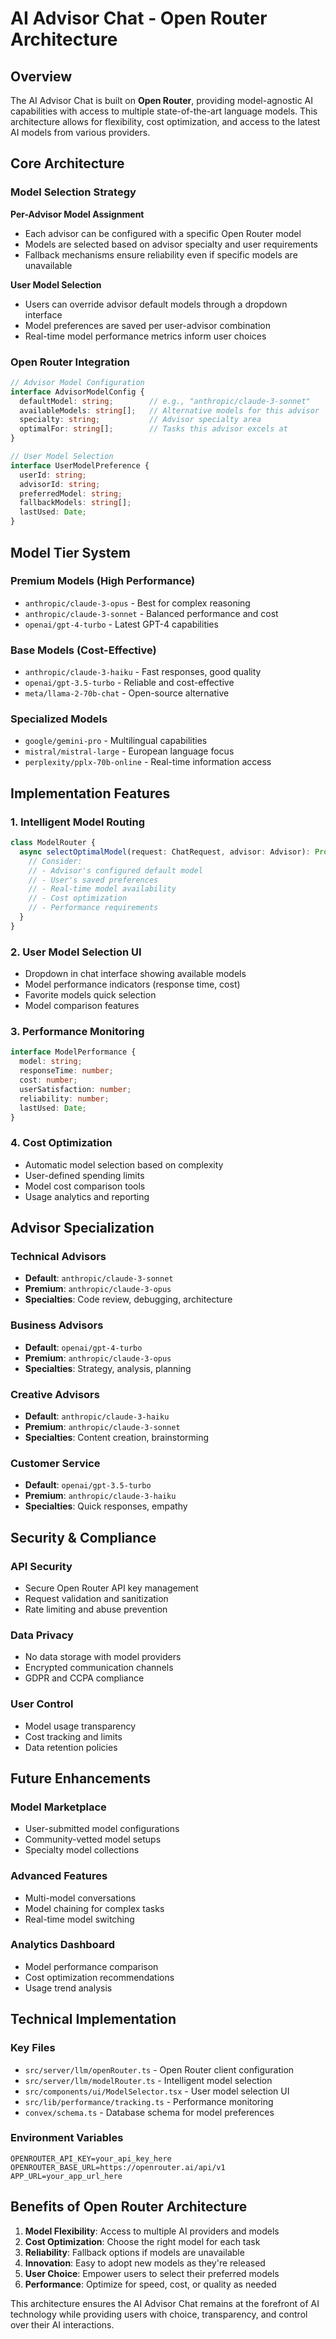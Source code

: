 # AI Advisor Chat - Open Router Architecture

## Overview

The AI Advisor Chat is built on **Open Router**, providing model-agnostic AI capabilities with access to multiple state-of-the-art language models. This architecture allows for flexibility, cost optimization, and access to the latest AI models from various providers.

## Core Architecture

### Model Selection Strategy

**Per-Advisor Model Assignment**
- Each advisor can be configured with a specific Open Router model
- Models are selected based on advisor specialty and user requirements
- Fallback mechanisms ensure reliability even if specific models are unavailable

**User Model Selection**
- Users can override advisor default models through a dropdown interface
- Model preferences are saved per user-advisor combination
- Real-time model performance metrics inform user choices

### Open Router Integration

```typescript
// Advisor Model Configuration
interface AdvisorModelConfig {
  defaultModel: string;        // e.g., "anthropic/claude-3-sonnet"
  availableModels: string[];   // Alternative models for this advisor
  specialty: string;           // Advisor specialty area
  optimalFor: string[];        // Tasks this advisor excels at
}

// User Model Selection
interface UserModelPreference {
  userId: string;
  advisorId: string;
  preferredModel: string;
  fallbackModels: string[];
  lastUsed: Date;
}
```

## Model Tier System

### Premium Models (High Performance)
- `anthropic/claude-3-opus` - Best for complex reasoning
- `anthropic/claude-3-sonnet` - Balanced performance and cost
- `openai/gpt-4-turbo` - Latest GPT-4 capabilities

### Base Models (Cost-Effective)
- `anthropic/claude-3-haiku` - Fast responses, good quality
- `openai/gpt-3.5-turbo` - Reliable and cost-effective
- `meta/llama-2-70b-chat` - Open-source alternative

### Specialized Models
- `google/gemini-pro` - Multilingual capabilities
- `mistral/mistral-large` - European language focus
- `perplexity/pplx-70b-online` - Real-time information access

## Implementation Features

### 1. Intelligent Model Routing
```typescript
class ModelRouter {
  async selectOptimalModel(request: ChatRequest, advisor: Advisor): Promise<ModelSelection> {
    // Consider:
    // - Advisor's configured default model
    // - User's saved preferences
    // - Real-time model availability
    // - Cost optimization
    // - Performance requirements
  }
}
```

### 2. User Model Selection UI
- Dropdown in chat interface showing available models
- Model performance indicators (response time, cost)
- Favorite models quick selection
- Model comparison features

### 3. Performance Monitoring
```typescript
interface ModelPerformance {
  model: string;
  responseTime: number;
  cost: number;
  userSatisfaction: number;
  reliability: number;
  lastUsed: Date;
}
```

### 4. Cost Optimization
- Automatic model selection based on complexity
- User-defined spending limits
- Model cost comparison tools
- Usage analytics and reporting

## Advisor Specialization

### Technical Advisors
- **Default**: `anthropic/claude-3-sonnet`
- **Premium**: `anthropic/claude-3-opus`
- **Specialties**: Code review, debugging, architecture

### Business Advisors
- **Default**: `openai/gpt-4-turbo`
- **Premium**: `anthropic/claude-3-opus`
- **Specialties**: Strategy, analysis, planning

### Creative Advisors
- **Default**: `anthropic/claude-3-haiku`
- **Premium**: `anthropic/claude-3-sonnet`
- **Specialties**: Content creation, brainstorming

### Customer Service
- **Default**: `openai/gpt-3.5-turbo`
- **Premium**: `anthropic/claude-3-haiku`
- **Specialties**: Quick responses, empathy

## Security & Compliance

### API Security
- Secure Open Router API key management
- Request validation and sanitization
- Rate limiting and abuse prevention

### Data Privacy
- No data storage with model providers
- Encrypted communication channels
- GDPR and CCPA compliance

### User Control
- Model usage transparency
- Cost tracking and limits
- Data retention policies

## Future Enhancements

### Model Marketplace
- User-submitted model configurations
- Community-vetted model setups
- Specialty model collections

### Advanced Features
- Multi-model conversations
- Model chaining for complex tasks
- Real-time model switching

### Analytics Dashboard
- Model performance comparison
- Cost optimization recommendations
- Usage trend analysis

## Technical Implementation

### Key Files
- `src/server/llm/openRouter.ts` - Open Router client configuration
- `src/server/llm/modelRouter.ts` - Intelligent model selection
- `src/components/ui/ModelSelector.tsx` - User model selection UI
- `src/lib/performance/tracking.ts` - Performance monitoring
- `convex/schema.ts` - Database schema for model preferences

### Environment Variables
```env
OPENROUTER_API_KEY=your_api_key_here
OPENROUTER_BASE_URL=https://openrouter.ai/api/v1
APP_URL=your_app_url_here
```

## Benefits of Open Router Architecture

1. **Model Flexibility**: Access to multiple AI providers and models
2. **Cost Optimization**: Choose the right model for each task
3. **Reliability**: Fallback options if models are unavailable
4. **Innovation**: Easy to adopt new models as they're released
5. **User Choice**: Empower users to select their preferred models
6. **Performance**: Optimize for speed, cost, or quality as needed

This architecture ensures the AI Advisor Chat remains at the forefront of AI technology while providing users with choice, transparency, and control over their AI interactions.